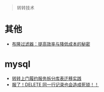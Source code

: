 > 转转技术

# 其他

  - [布隆过滤器：提高效率与降低成本的秘密](https://zhuanlan.zhihu.com/p/692179021)

# mysql

  - [转转上门履约服务拆分库表迁移实践](https://mp.weixin.qq.com/s/p_i8qdnZzJPf_sOL5fkktg)
  - [服了！DELETE 同一行记录也会造成死锁！！](https://mp.weixin.qq.com/s/K51ntOxUbU64kvdjnReXOw)
